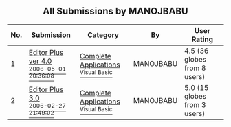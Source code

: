 ﻿<div align="center">

## All Submissions by MANOJBABU

</div>

No.  | Submission | Category | By   | User Rating
---- | ---------- | -------- | ---- | -----------
1 | [Editor Plus ver 4\.0<br /><sup>2006-05-01 20:36:08</sup>](https://github.com/Planet-Source-Code/manojbabu-editor-plus-ver-4-0__1-65188) | [Complete Applications<br /><sup>Visual Basic</sup>](../ByCategory/complete-applications__1-27.md) | MANOJBABU | 4.5 (36 globes from 8 users)
2 | [Editor Plus 3\.0<br /><sup>2006-02-27 21:49:02</sup>](https://github.com/Planet-Source-Code/manojbabu-editor-plus-3-0__1-64304) | [Complete Applications<br /><sup>Visual Basic</sup>](../ByCategory/complete-applications__1-27.md) | MANOJBABU | 5.0 (15 globes from 3 users)
